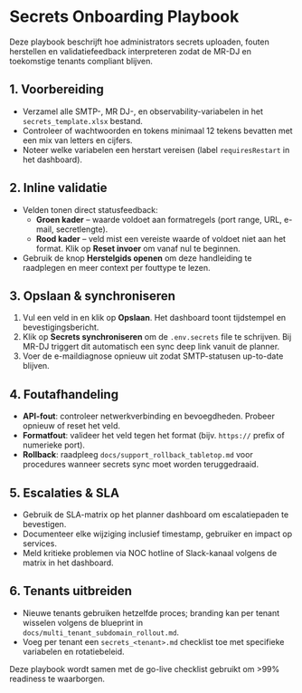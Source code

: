 # Secrets Onboarding Playbook

Deze playbook beschrijft hoe administrators secrets uploaden, fouten herstellen en validatiefeedback interpreteren zodat de MR-DJ en toekomstige tenants compliant blijven.

## 1. Voorbereiding
- Verzamel alle SMTP-, MR DJ-, en observability-variabelen in het `secrets_template.xlsx` bestand.
- Controleer of wachtwoorden en tokens minimaal 12 tekens bevatten met een mix van letters en cijfers.
- Noteer welke variabelen een herstart vereisen (label `requiresRestart` in het dashboard).

## 2. Inline validatie
- Velden tonen direct statusfeedback:
  - **Groen kader** – waarde voldoet aan formatregels (port range, URL, e-mail, secretlengte).
  - **Rood kader** – veld mist een vereiste waarde of voldoet niet aan het format. Klik op **Reset invoer** om vanaf nul te beginnen.
- Gebruik de knop **Herstelgids openen** om deze handleiding te raadplegen en meer context per fouttype te lezen.

## 3. Opslaan & synchroniseren
1. Vul een veld in en klik op **Opslaan**. Het dashboard toont tijdstempel en bevestigingsbericht.
2. Klik op **Secrets synchroniseren** om de `.env.secrets` file te schrijven. Bij MR-DJ triggert dit automatisch een sync deep link vanuit de planner.
3. Voer de e-maildiagnose opnieuw uit zodat SMTP-statusen up-to-date blijven.

## 4. Foutafhandeling
- **API-fout**: controleer netwerkverbinding en bevoegdheden. Probeer opnieuw of reset het veld.
- **Formatfout**: valideer het veld tegen het format (bijv. `https://` prefix of numerieke port).
- **Rollback**: raadpleeg `docs/support_rollback_tabletop.md` voor procedures wanneer secrets sync moet worden teruggedraaid.

## 5. Escalaties & SLA
- Gebruik de SLA-matrix op het planner dashboard om escalatiepaden te bevestigen.
- Documenteer elke wijziging inclusief timestamp, gebruiker en impact op services.
- Meld kritieke problemen via NOC hotline of Slack-kanaal volgens de matrix in het dashboard.

## 6. Tenants uitbreiden
- Nieuwe tenants gebruiken hetzelfde proces; branding kan per tenant wisselen volgens de blueprint in `docs/multi_tenant_subdomain_rollout.md`.
- Voeg per tenant een `secrets_<tenant>.md` checklist toe met specifieke variabelen en rotatiebeleid.

Deze playbook wordt samen met de go-live checklist gebruikt om >99% readiness te waarborgen.
